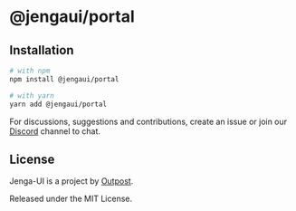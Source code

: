 # @jengaui/portal

## Installation

```sh
# with npm
npm install @jengaui/portal

# with yarn
yarn add @jengaui/portal
```

For discussions, suggestions and contributions, create an issue or join our [Discord](https://discord.gg/sHnHPnAPZj) channel to chat.

## License

Jenga-UI is a project by [Outpost](https://outpost.run).

Released under the MIT License.
